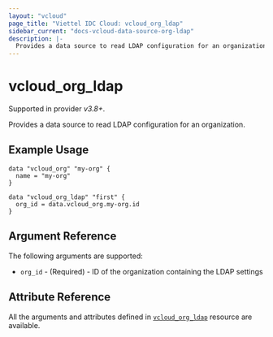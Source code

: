 ```yaml
---
layout: "vcloud"
page_title: "Viettel IDC Cloud: vcloud_org_ldap"
sidebar_current: "docs-vcloud-data-source-org-ldap"
description: |-
  Provides a data source to read LDAP configuration for an organization.
---
```


# vcloud\_org\_ldap

Supported in provider *v3.8+*.

Provides a data source to read LDAP configuration for an organization.

## Example Usage

```hcl
data "vcloud_org" "my-org" {
  name = "my-org"
}

data "vcloud_org_ldap" "first" {
  org_id = data.vcloud_org.my-org.id
}
```

## Argument Reference

The following arguments are supported:

* `org_id` - (Required)  - ID of the organization containing the LDAP settings

## Attribute Reference

All the arguments and attributes defined in
[`vcloud_org_ldap`](/providers/terraform-viettelidc/vcloud/latest/docs/resources/org_ldap) resource are available.
